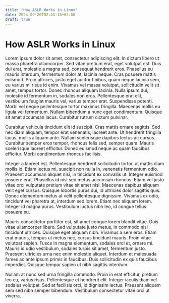 ```yaml
---
title: "How ASLR Works in Linux"
date: 2024-09-20T02:43:18+03:00
draft: true
---
```


# How ASLR Works in Linux
Lorem ipsum dolor sit amet, consectetur adipiscing elit. In dictum libero ut massa pharetra ullamcorper. Sed vitae pretium erat, eget volutpat est. Duis dui erat, molestie a magna sed, consequat hendrerit eros. Phasellus eu mauris interdum, fermentum dolor at, lacinia neque. Cras posuere mattis euismod. Proin ultrices, justo eget auctor finibus, quam neque lacinia sem, eu varius mi risus id enim. Vivamus vel massa volutpat, sollicitudin velit sit amet, tempus tortor. Donec rhoncus aliquam lacinia. Nulla ipsum dui, molestie id fermentum in, sodales non eros. Pellentesque erat elit, vestibulum feugiat mauris vel, varius tempor erat. Suspendisse potenti. Morbi vel neque pellentesque tortor maximus fringilla. Maecenas mollis eu ligula vel fermentum. Nullam bibendum a nunc eget condimentum. Quisque sit amet accumsan lacus. Curabitur rutrum dictum pulvinar.

Curabitur vehicula tincidunt elit id suscipit. Cras mattis ornare sagittis. Sed nec diam aliquam, tempor erat venenatis, laoreet ante. Ut hendrerit fringilla lacus, mollis aliquam ante. Nullam scelerisque dapibus lectus ac cursus. Curabitur semper eros tempor, rhoncus felis sed, semper quam. Mauris scelerisque laoreet efficitur. Donec euismod neque ac quam faucibus efficitur. Morbi condimentum rhoncus facilisis.

Integer a laoreet est. Pellentesque hendrerit sollicitudin tortor, at mattis diam mollis id. Etiam lectus mi, suscipit non nulla in, venenatis fermentum odio. Praesent accumsan aliquet nisi, in tincidunt ex convallis ut. Integer euismod posuere erat. Phasellus id nisl sed metus accumsan rhoncus. Etiam vel justo vitae orci vulputate pretium vitae sit amet nisl. Maecenas dapibus aliquam velit eget cursus. Quisque lobortis purus dui, id ultricies dolor sagittis quis. Donec elementum metus at velit pellentesque dignissim. Vivamus ex odio, tincidunt vel pharetra at, interdum sed lorem. Etiam nec aliquam lorem. Integer id magna purus. Vestibulum luctus nibh leo, id congue tellus posuere eu.

Mauris consectetur porttitor est, sit amet congue lorem blandit vitae. Duis vitae ullamcorper libero. Sed vulputate justo metus, in commodo nisl tincidunt ultrices. Quisque eget aliquam nibh. Vivamus a sem eros. Etiam erat mauris, tempus ut metus nec, cursus tincidunt mauris. Proin vitae volutpat sapien. Fusce in magna elementum, sodales orci et, ornare mi. Mauris id odio vestibulum, sodales turpis sit amet, fermentum justo. Praesent ultricies urna nec enim molestie aliquet. Interdum et malesuada fames ac ante ipsum primis in faucibus. Duis sollicitudin ex quis faucibus imperdiet. Quisque tempor sapien ut nibh sagittis interdum.

Nullam at nunc sed urna fringilla commodo. Proin in erat efficitur, pretium leo eu, varius risus. Pellentesque et hendrerit elit. Integer iaculis diam vel sodales volutpat. Sed at facilisis orci, id dignissim lectus. Praesent aliquam sem sed nibh semper bibendum. Vestibulum consectetur vitae orci ut viverra.
